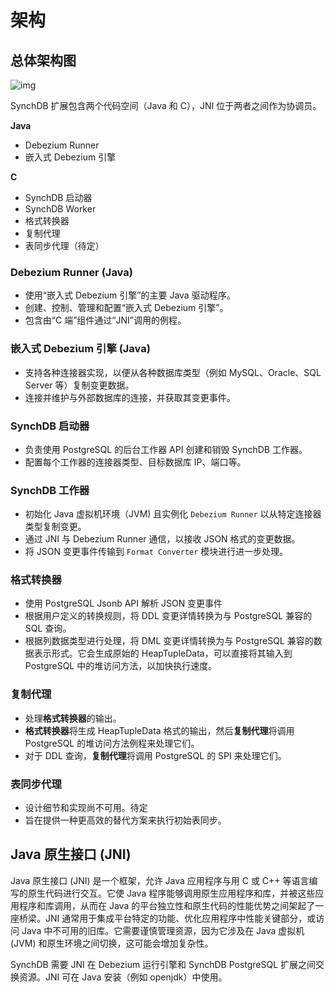 # 架构
## **总体架构图**

![img](../images/synchdbarch.png)

SynchDB 扩展包含两个代码空间（Java 和 C），JNI 位于两者之间作为协调员。

**Java**

* Debezium Runner
* 嵌入式 Debezium 引擎

**C**

* SynchDB 启动器
* SynchDB Worker
* 格式转换器
* 复制代理
* 表同步代理（待定）

### **Debezium Runner (Java)**
* 使用“嵌入式 Debezium 引擎”的主要 Java 驱动程序。
* 创建、控制、管理和配置“嵌入式 Debezium 引擎”。
* 包含由“C 端”组件通过“JNI”调用的例程。

### **嵌入式 Debezium 引擎 (Java)**
* 支持各种连接器实现，以便从各种数据库类型（例如 MySQL、Oracle、SQL Server 等）复制变更数据。
* 连接并维护与外部数据库的连接，并获取其变更事件。

### **SynchDB 启动器**
* 负责使用 PostgreSQL 的后台工作器 API 创建和销毁 SynchDB 工作器。
* 配置每个工作器的连接器类型、目标数据库 IP、端口等。

### **SynchDB 工作器**
* 初始化 Java 虚拟机环境（JVM) 且实例化 `Debezium Runner` 以从特定连接器类型复制变更。
* 通过 JNI 与 Debezium Runner 通信，以接收 JSON 格式的变更数据。
* 将 JSON 变更事件传输到 `Format Converter` 模块进行进一步处理。

### **格式转换器**
* 使用 PostgreSQL Jsonb API 解析 JSON 变更事件
* 根据用户定义的转换规则，将 DDL 变更详情转换为与 PostgreSQL 兼容的 SQL 查询。
* 根据列数据类型进行处理，将 DML 变更详情转换为与 PostgreSQL 兼容的数据表示形式。它会生成原始的 HeapTupleData，可以直接将其输入到 PostgreSQL 中的堆访问方法，以加快执行速度。

### **复制代理**
* 处理**格式转换器**的输出。
* **格式转换器**将生成 HeapTupleData 格式的输出，然后**复制代理**将调用 PostgreSQL 的堆访问方法例程来处理它们。
* 对于 DDL 查询，**复制代理**将调用 PostgreSQL 的 SPI 来处理它们。

### **表同步代理**
* 设计细节和实现尚不可用。待定
* 旨在提供一种更高效的替代方案来执行初始表同步。

## **Java 原生接口 (JNI)**
Java 原生接口 (JNI) 是一个框架，允许 Java 应用程序与用 C 或 C++ 等语言编写的原生代码进行交互。它使 Java 程序能够调用原生应用程序和库，并被这些应用程序和库调用，从而在 Java 的平台独立性和原生代码的性能优势之间架起了一座桥梁。JNI 通常用于集成平台特定的功能、优化应用程序中性能关键部分，或访问 Java 中不可用的旧库。它需要谨慎管理资源，因为它涉及在 Java 虚拟机 (JVM) 和原生环境之间切换，这可能会增加复杂性。

SynchDB 需要 JNI 在 Debezium 运行引擎和 SynchDB PostgreSQL 扩展之间交换资源。JNI 可在 Java 安装（例如 openjdk）中使用。